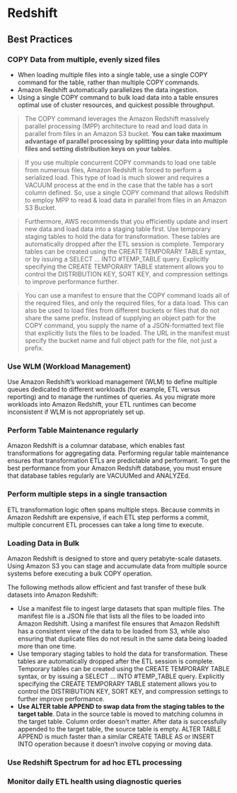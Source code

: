 # Redshift

## Best Practices

### COPY Data from multiple, evenly sized files

- When loading multiple files into a single table, use a single COPY command for the table, rather than multiple COPY commands.
- Amazon Redshift automatically parallelizes the data ingestion. 
- Using a single COPY command to bulk load data into a table ensures optimal use of cluster resources, and quickest possible throughput.

> The COPY command leverages the Amazon Redshift massively parallel processing (MPP) architecture to read and load data in parallel from files in an Amazon S3 bucket. 
**You can take maximum advantage of parallel processing by splitting your data into multiple files and setting distribution keys on your tables**.

> If you use multiple concurrent COPY commands to load one table from numerous files, Amazon Redshift is forced to perform a serialized load. This type of load is much slower and requires a VACUUM process at the end in the case that the table has a sort column defined. So, use a single COPY command that allows Redshift to employ MPP to read & load data in parallel from files in an Amazon S3 Bucket.

> Furthermore, AWS recommends that you efficiently update and insert new data and load data into a staging table first. Use temporary staging tables to hold the data for transformation. These tables are automatically dropped after the ETL session is complete. Temporary tables can be created using the CREATE TEMPORARY TABLE syntax, or by issuing a SELECT … INTO #TEMP_TABLE query. Explicitly specifying the CREATE TEMPORARY TABLE statement allows you to control the DISTRIBUTION KEY, SORT KEY, and compression settings to improve performance further.

> You can use a manifest to ensure that the COPY command loads all of the required files, and only the required files, for a data load. This can also be used to load files from different buckets or files that do not share the same prefix. Instead of supplying an object path for the COPY command, you supply the name of a JSON-formatted text file that explicitly lists the files to be loaded. The URL in the manifest must specify the bucket name and full object path for the file, not just a prefix.

### Use WLM (Workload Management)

Use Amazon Redshift’s workload management (WLM) to define multiple queues dedicated to different workloads (for example, ETL versus reporting) and to manage the runtimes of queries. As you migrate more workloads into Amazon Redshift, your ETL runtimes can become inconsistent if WLM is not appropriately set up.

### Perform Table Maintenance regularly

Amazon Redshift is a columnar database, which enables fast transformations for aggregating data. Performing regular table maintenance ensures that transformation ETLs are predictable and performant. To get the best performance from your Amazon Redshift database, you must ensure that database tables regularly are VACUUMed and ANALYZEd.

### Perform multiple steps in a single transaction

ETL transformation logic often spans multiple steps. Because commits in Amazon Redshift are expensive, if each ETL step performs a commit, multiple concurrent ETL processes can take a long time to execute.

### Loading Data in Bulk

Amazon Redshift is designed to store and query petabyte-scale datasets. Using Amazon S3 you can stage and accumulate data from multiple source systems before executing a bulk COPY operation. 

The following methods allow efficient and fast transfer of these bulk datasets into Amazon Redshift:

- Use a manifest file to ingest large datasets that span multiple files. The manifest file is a JSON file that lists all the files to be loaded into Amazon Redshift. Using a manifest file ensures that Amazon Redshift has a consistent view of the data to be loaded from S3, while also ensuring that duplicate files do not result in the same data being loaded more than one time.
- Use temporary staging tables to hold the data for transformation. These tables are automatically dropped after the ETL session is complete. Temporary tables can be created using the CREATE TEMPORARY TABLE syntax, or by issuing a SELECT … INTO #TEMP_TABLE query. Explicitly specifying the CREATE TEMPORARY TABLE statement allows you to control the DISTRIBUTION KEY, SORT KEY, and compression settings to further improve performance.
- **Use ALTER table APPEND to swap data from the staging tables to the target table**. Data in the source table is moved to matching columns in the target table. Column order doesn’t matter. After data is successfully appended to the target table, the source table is empty. ALTER TABLE APPEND is much faster than a similar CREATE TABLE AS or INSERT INTO operation because it doesn’t involve copying or moving data.

### Use Redshift Spectrum for ad hoc ETL processing

### Monitor daily ETL health using diagnostic queries